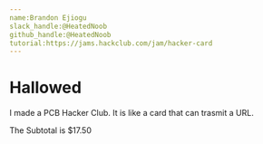 ```yaml
---
name:Brandon Ejiogu
slack_handle:@HeatedNoob
github_handle:@HeatedNoob
tutorial:https://jams.hackclub.com/jam/hacker-card
---
```


# Hallowed

I made a PCB Hacker Club. It is like a card that can trasmit a URL.

The Subtotal is $17.50
